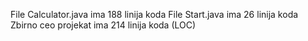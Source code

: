 File Calculator.java ima 188 linija koda
File Start.java ima 26 linija koda
Zbirno ceo projekat ima 214 linija koda (LOC)

